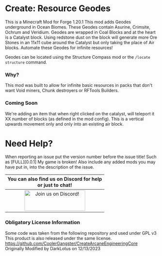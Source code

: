 # Create: Resource Geodes
This is a Minecraft Mod for Forge 1.20.1
This mod adds Geodes underground in Ocean Biomes.  These Geodes contain Asurine, Crimsite, Ochrum and Veridium.
Geodes are wrapped in Coal Blocks and at the heart is a Catalyst block.  Using redstone dust on the block will generate more Ore Stones in an 11x11 cube around the Catalyst but only taking the place of Air blocks.
Automate these Geodes for infinite resources!

Geodes can be located using the Structure Compass mod or the `/locate structure` command.

### Why?
This mod was built to allow for infinite basic resources in packs that don't want Void miners, Chunk destroyers or RFTools Builders.

### Coming Soon
We're adding an item that when right clicked on the catalyst, will teleport it XX number of blocks (as defined in the mod config).
This is a vertical upwards movement only and only into an existing air block.

Need Help?
======
When reporting an issue put the version number before the issue title! Such as [FULL][0.0.1] My game is broken! Also include any added mods you may have put in, into the description of the issue.

|                                                         You can also find us on Discord for help<br>or just to chat!                                                          |
|:-----------------------------------------------------------------------------------------------------------------------------------------------------------------------------:|
| <a href="https://discord.gg/XH7zCjgUHb"><img src="https://discordapp.com/assets/fc0b01fe10a0b8c602fb0106d8189d9b.png" alt="Join us on Discord!"  width="200" height="68"></a> |




### Obligatory License Information
Some code was taken from the following repository and used under GPL v3  
This product is also released under the same license.  
https://github.com/CoolerGangster/CreateArcaneEngineeringCore  
Originally Modified by DarkLotus on 12/13/2023  
